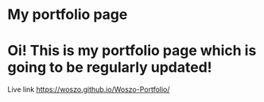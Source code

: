 # My portfolio page
<h1> Oi! This is my portfolio page which is going to be regularly updated! </h1>

Live link https://woszo.github.io/Woszo-Portfolio/

